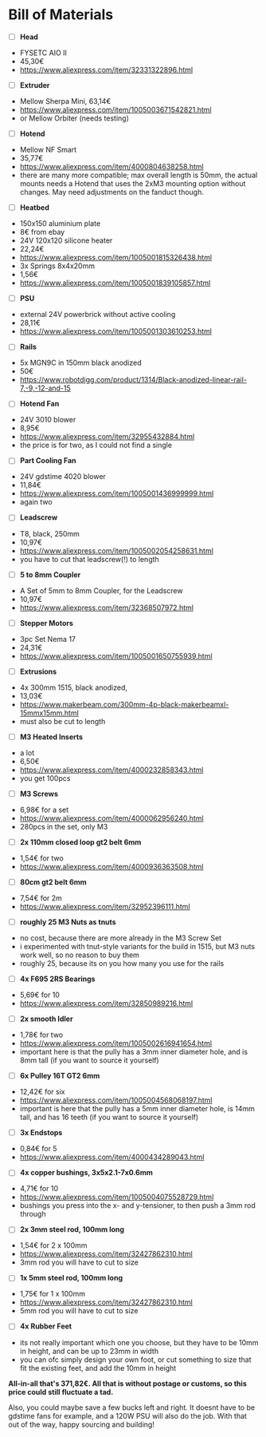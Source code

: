 # Bill of Materials

- [ ]  **Head**
  - FYSETC AIO II
  - 45,30€
  - https://www.aliexpress.com/item/32331322896.html

- [ ]  **Extruder**
  - Mellow Sherpa Mini, 63,14€
  - https://www.aliexpress.com/item/1005003671542821.html
  - or Mellow Orbiter (needs testing)

- [ ]  **Hotend**
  - Mellow NF Smart
  - 35,77€
  - https://www.aliexpress.com/item/4000804638258.html
  - there are many more compatible; max overall length is 50mm, the actual mounts needs a Hotend that uses the 2xM3 mounting option without changes. May need adjustments on the fanduct though.

- [ ]  **Heatbed**
  - 150x150 aluminium plate
  - 8€ from ebay
  - 24V 120x120 silicone heater
  - 22,24€ 
  - https://www.aliexpress.com/item/1005001815326438.html
  - 3x Springs 8x4x20mm
  - 1,56€
  - https://www.aliexpress.com/item/1005001839105857.html

- [ ]  **PSU**
  - external 24V powerbrick without active cooling
  - 28,11€
  - https://www.aliexpress.com/item/1005001303610253.html

- [ ]  **Rails**
  - 5x MGN9C in 150mm black anodized
  - 50€
  - https://www.robotdigg.com/product/1314/Black-anodized-linear-rail-7,-9,-12-and-15

- [ ]  **Hotend Fan**
  - 24V 3010 blower
  - 8,95€
  - https://www.aliexpress.com/item/32955432884.html
  - the price is for two, as I could not find a single

- [ ]  **Part Cooling Fan**
  - 24V gdstime 4020 blower
  - 11,84€
  - https://www.aliexpress.com/item/1005001436999999.html
  - again two

- [ ]  **Leadscrew**
  - T8, black, 250mm
  - 10,97€
  - https://www.aliexpress.com/item/1005002054258631.html
  - you have to cut that leadscrew(!) to length

- [ ]  **5 to 8mm Coupler**
  - A Set of 5mm to 8mm Coupler, for the Leadscrew
  - 10,97€
  - https://www.aliexpress.com/item/32368507972.html

- [ ]  **Stepper Motors**
  - 3pc Set Nema 17
  - 24,31€
  - https://www.aliexpress.com/item/1005001650755939.html

- [ ]  **Extrusions**
  - 4x 300mm 1515, black anodized,
  - 13,03€
  - https://www.makerbeam.com/300mm-4p-black-makerbeamxl-15mmx15mm.html
  - must also be cut to length

- [ ]  **M3 Heated Inserts**
  - a lot
  - 6,50€
  - https://www.aliexpress.com/item/4000232858343.html
  - you get 100pcs

- [ ]  **M3 Screws** 
  - 6,98€ for a set
  - https://www.aliexpress.com/item/4000062956240.html
  - 280pcs in the set, only M3

- [ ]  **2x 110mm closed loop gt2 belt 6mm** 
  - 1,54€ for two
  - https://www.aliexpress.com/item/4000936363508.html

- [ ]  **80cm gt2 belt 6mm** 
  - 7,54€ for 2m
  - https://www.aliexpress.com/item/32952396111.html

- [ ]  **roughly 25 M3 Nuts as tnuts** 
  - no cost, because there are more already in the M3 Screw Set
  - i experimented with tnut-style variants for the build in 1515, but M3 nuts work well, so no reason to buy them
  - roughly 25, because its on you how many you use for the rails

- [ ]  **4x F695 2RS Bearings** 
  - 5,69€ for 10
  - https://www.aliexpress.com/item/32850989216.html

- [ ]  **2x smooth Idler** 
  - 1,78€ for two
  - https://www.aliexpress.com/item/1005002616941654.html
  - important here is that the pully has a 3mm inner diameter hole, and is 8mm tall (if you want to source it yourself)

- [ ]  **6x Pulley 16T GT2 6mm** 
  - 12,42€ for six
  - https://www.aliexpress.com/item/1005004568068197.html
  - important is here that the pully has a 5mm inner diameter hole, is 14mm tall, and has 16 teeth (if you want to source it yourself)

- [ ]  **3x Endstops** 
  - 0,84€ for 5
  - https://www.aliexpress.com/item/4000434289043.html

- [ ]  **4x copper bushings, 3x5x2.1-7x0.6mm** 
  - 4,71€ for 10
  - https://www.aliexpress.com/item/1005004075528729.html
  - bushings you press into the x- and y-tensioner, to then push a 3mm rod through

- [ ]  **2x 3mm steel rod, 100mm long** 
  - 1,54€ for 2 x 100mm
  - https://www.aliexpress.com/item/32427862310.html
  - 3mm rod you will have to cut to size

- [ ]  **1x 5mm steel rod, 100mm long** 
  - 1,75€ for 1 x 100mm
  - https://www.aliexpress.com/item/32427862310.html
  - 5mm rod you will have to cut to size

- [ ]  **4x Rubber Feet** 
  - its not really important which one you choose, but they have to be 10mm in height, and can be up to 23mm in width
  - you can ofc simply design your own foot, or cut something to size that fit the existing feet, and add the 10mm in height

**All-in-all that's 371,82€. All that is without postage or customs, so this
price could still fluctuate a tad.**

Also, you could maybe save a few bucks left and right. It doesnt have to be
gdstime fans for example, and a 120W PSU will also do the job.  With that out
of the way, happy sourcing and building!

